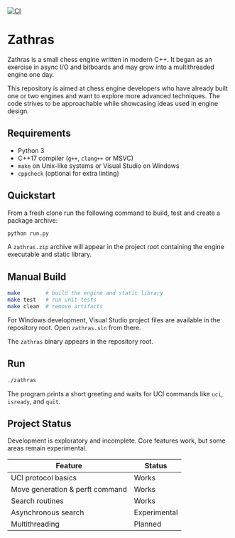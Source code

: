[![CI](https://github.com/nczempin/zathras/actions/workflows/ci.yml/badge.svg)](https://github.com/nczempin/zathras/actions/workflows/ci.yml)

# Zathras

Zathras is a small chess engine written in modern C++. It began as an
exercise in async I/O and bitboards and may grow into a multithreaded
engine one day.

This repository is aimed at chess engine developers who have already
built one or two engines and want to explore more advanced techniques.
The code strives to be approachable while showcasing ideas used in
engine design.

## Requirements

- Python 3
- C++17 compiler (`g++`, `clang++` or MSVC)
- `make` on Unix-like systems or Visual Studio on Windows
- `cppcheck` (optional for extra linting)

## Quickstart

From a fresh clone run the following command to build, test and create a
package archive:

```bash
python run.py
```

A `zathras.zip` archive will appear in the project root containing the
engine executable and static library.

## Manual Build

```bash
make        # build the engine and static library
make test   # run unit tests
make clean  # remove artifacts
```

For Windows development, Visual Studio project files are available in the
repository root. Open `zathras.sln` from there.

The `zathras` binary appears in the repository root.

## Run

```bash
./zathras
```

The program prints a short greeting and waits for UCI commands like
`uci`, `isready`, and `quit`.

## Project Status

Development is exploratory and incomplete. Core features work, but some
areas remain experimental.

| Feature                         | Status       |
|---------------------------------|--------------|
| UCI protocol basics             | Works        |
| Move generation & perft command | Works        |
| Search routines                 | Works        |
| Asynchronous search             | Experimental |
| Multithreading                  | Planned      |
